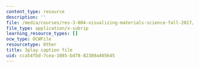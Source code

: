 ```yaml
---
content_type: resource
description: ''
file: /media/courses/res-3-004-visualizing-materials-science-fall-2017/cca54fbd7cea1085bd7882389a405645_zH76mIS0ARs.srt
file_type: application/x-subrip
learning_resource_types: []
ocw_type: OCWFile
resourcetype: Other
title: 3play caption file
uid: cca54fbd-7cea-1085-bd78-82389a405645
---
```

